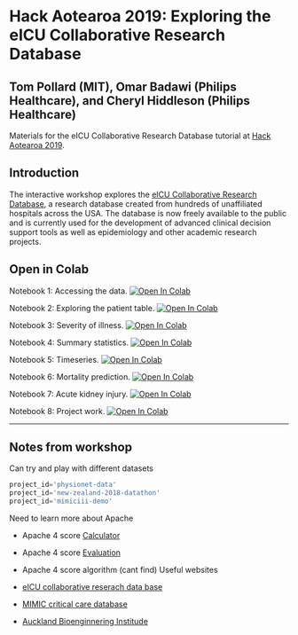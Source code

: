 # Hack Aotearoa 2019: Exploring the eICU Collaborative Research Database

## Tom Pollard (MIT), Omar Badawi (Philips Healthcare), and Cheryl Hiddleson (Philips Healthcare)

Materials for the eICU Collaborative Research Database tutorial at [Hack Aotearoa 2019](http://hackaotearoa.co.nz/).

## Introduction

The interactive workshop explores the [eICU Collaborative Research Database](https://eicu-crd.mit.edu/), a research database created from hundreds of unaffiliated hospitals across the USA. The database is now freely available to the public and is currently used for the development of advanced clinical decision support tools as well as epidemiology and other academic research projects.

## Open in Colab

Notebook 1: Accessing the data. <a href="https://colab.research.google.com/github/MIT-LCP/2019_hack_aotearoa_eicu/blob/master/01_access_the_data.ipynb" target="_parent"><img src="https://colab.research.google.com/assets/colab-badge.svg" alt="Open In Colab"></a>

Notebook 2: Exploring the patient table. <a href="https://colab.research.google.com/github/MIT-LCP/2019_hack_aotearoa_eicu/blob/master/02_explore_patients.ipynb" target="_parent"><img src="https://colab.research.google.com/assets/colab-badge.svg" alt="Open In Colab"/></a>

Notebook 3: Severity of illness. <a href="https://colab.research.google.com/github/MIT-LCP/2019_hack_aotearoa_eicu/blob/master/03_severity_of_illness.ipynb" target="_parent"><img src="https://colab.research.google.com/assets/colab-badge.svg" alt="Open In Colab"/></a>

Notebook 4: Summary statistics. <a href="https://colab.research.google.com/github/MIT-LCP/2019_hack_aotearoa_eicu/blob/master/04_summary_statistics.ipynb" target="_parent"><img src="https://colab.research.google.com/assets/colab-badge.svg" alt="Open In Colab"/></a>

Notebook 5: Timeseries. <a href="https://colab.research.google.com/github/MIT-LCP/2019_hack_aotearoa_eicu/blob/master/05_timeseries.ipynb" target="_parent"><img src="https://colab.research.google.com/assets/colab-badge.svg" alt="Open In Colab"/></a>

Notebook 6: Mortality prediction. <a href="https://colab.research.google.com/github/MIT-LCP/2019_hack_aotearoa_eicu/blob/master/06_mortality_prediction.ipynb" target="_parent"><img src="https://colab.research.google.com/assets/colab-badge.svg" alt="Open In Colab"/></a>

Notebook 7: Acute kidney injury. <a href="https://colab.research.google.com/github/MIT-LCP/2019_hack_aotearoa_eicu/blob/master/07_aki_project.ipynb" target="_parent"><img src="https://colab.research.google.com/assets/colab-badge.svg" alt="Open In Colab"/></a>

Notebook 8: Project work. <a href="https://colab.research.google.com/github/MIT-LCP/2019_hack_aotearoa_eicu/blob/master/08_project_work.ipynb" target="_parent"><img src="https://colab.research.google.com/assets/colab-badge.svg" alt="Open In Colab"/></a>


---

## Notes from workshop

Can try and play with different datasets 

```python
project_id='physionet-data'
project_id='new-zealand-2018-datathon'
project_id='mimiciii-demo'
```
Need to learn more about Apache

- Apache 4 score [Calculator](https://intensivecarenetwork.com/Calculators/Files/Apache4.html)
- Apache 4 score [Evaluation](https://insights.ovid.com/crossref?an=00003246-200605000-00001)
- Apache 4 score algorithm (cant find)
Useful websites

- [eICU collaborative reserach data base](https://eicu-crd.mit.edu/)
- [MIMIC critical care database](https://mimic.physionet.org/)
- [Auckland Bioenginnering Institude](https://www.auckland.ac.nz/en/abi.html)
